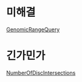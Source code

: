 # 미해결
[GenomicRangeQuery](https://github.com/Highjune/TIL/blob/master/Algorithm/Codility/GenomicRangeQuery.md)

# 긴가민가
[NumberOfDiscIntersections](https://github.com/Highjune/TIL/blob/master/Algorithm/Codility/NumberOfDiscIntersections.md)
